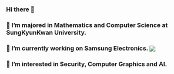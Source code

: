 ### Hi there 👋
### 🌱 I’m majored in Mathematics and Computer Science at SungKyunKwan University.
### 🔭 I’m currently working on Samsung Electronics. <img src="https://img.shields.io/badge/Samsung-1428A0?style=for-the-badge&logoColor=black" style="vertical-align:middle">
### 🤔 I’m interested in Security, Computer Graphics and AI.

<!--
**HANWOOL0925/HANWOOL0925** is a ✨ _special_ ✨ repository because its `README.md` (this file) appears on your GitHub profile.

Here are some ideas to get you started:

- 🔭 I’m currently working on ...
- 🌱 I’m currently learning ...
- 👯 I’m looking to collaborate on ...
- 🤔 I’m looking for help with ...
- 💬 Ask me about ...
- 📫 How to reach me: ...
- 😄 Pronouns: ...
- ⚡ Fun fact: ...
-->
